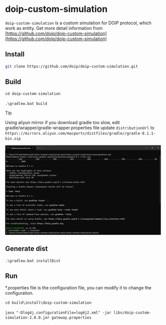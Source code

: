 

# doip-custom-simulation
`doip-custom-simulation` is a custom simulation for DOIP protocol, which work as entity. Get more detail information from [https://github.com/doip/doip-custom-simulation](https://github.com/doip/doip-custom-simulation)

## Install

```bash
git clone https://github.com/doip/doip-custom-simulation.git
```

## Build
```
cd doip-custom-simulation

.\gradlew.bat build
```
> [!TIP]
> Using aliyun mirror if you download gradle too slow,
> edit gradle/wrapper/gradle-wrapper.properties file
> update `distributionUrl` to `https\://mirrors.aliyun.com/macports/distfiles/gradle//gradle-8.1.1-bin.zip`

![alt text](doip-custom-simulation/image.png)

##  Generate dist
```
.\gradlew.bat installDist
```

## Run
*.properties file is the configuration file, you can modify it to change the configuration.
```
cd build\install\doip-custom-simulation

java "-Dlog4j.configurationFile=log4j2.xml" -jar libs/doip-custom-simulation-2.0.0.jar gateway.properties
```